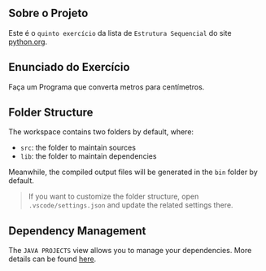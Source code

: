 ## Sobre o Projeto

Este é o `quinto exercício` da lista de `Estrutura Sequencial` do site [python.org](https://wiki.python.org.br/EstruturaSequencial).

## Enunciado do Exercício

Faça um Programa que converta metros para centímetros.

## Folder Structure

The workspace contains two folders by default, where:

- `src`: the folder to maintain sources
- `lib`: the folder to maintain dependencies

Meanwhile, the compiled output files will be generated in the `bin` folder by default.

> If you want to customize the folder structure, open `.vscode/settings.json` and update the related settings there.

## Dependency Management

The `JAVA PROJECTS` view allows you to manage your dependencies. More details can be found [here](https://github.com/microsoft/vscode-java-dependency#manage-dependencies).